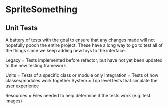 # SpriteSomething

## Unit Tests

A battery of tests with the goal to ensure that any changes made will not hopefully pooch the entire project. These have a long way to go to test all of the things since we keep adding new toys to the interface.

Legacy = Tests implemented before refactor, but have not yet been updated to the new testing framework

Units = Tests of a specific class or module only
Integration = Tests of how classes/modules work together
System = Top level tests that simulate the user experience

Resources = Files needed to help determine if the tests work (e.g. test images)
